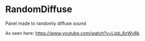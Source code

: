 # RandomDiffuse
Panel made to randomly diffuse sound

As seen here: https://www.youtube.com/watch?v=Liob_8zWv8k

